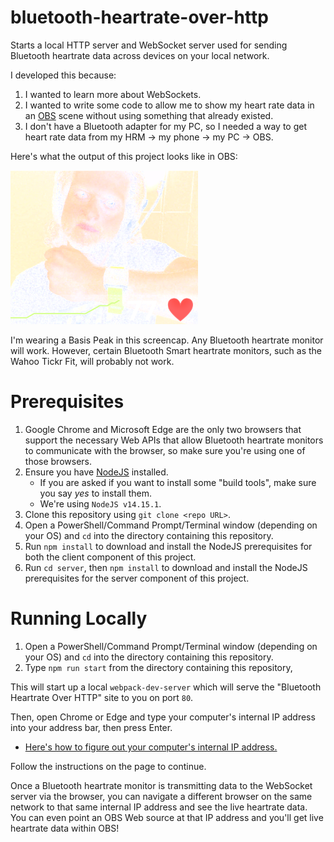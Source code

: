 # bluetooth-heartrate-over-http
Starts a local HTTP server and WebSocket server used for sending Bluetooth heartrate data across devices on your local network.

I developed this because:
1. I wanted to learn more about WebSockets.
2. I wanted to write some code to allow me to show my heart rate data in an [OBS](https://obsproject.com/) scene without using something that already existed.
3. I don't have a Bluetooth adapter for my PC, so I needed a way to get heart rate data from my HRM -> my phone -> my PC -> OBS.

Here's what the output of this project looks like in OBS:

![](./demo.png)

I'm wearing a Basis Peak in this screencap. Any Bluetooth heartrate monitor will work. However, certain Bluetooth Smart heartrate monitors, such as the Wahoo Tickr Fit, will probably not work.

# Prerequisites
1. Google Chrome and Microsoft Edge are the only two browsers that support the necessary Web APIs that allow Bluetooth heartrate monitors to communicate with the browser, so make sure you're using one of those browsers.
1. Ensure you have [NodeJS](https://nodejs.org/en/download/) installed.
    - If you are asked if you want to install some "build tools", make sure you say _yes_ to install them.
    - We're using `NodeJS v14.15.1`.
1. Clone this repository using `git clone <repo URL>`.
1. Open a PowerShell/Command Prompt/Terminal window (depending on your OS) and `cd` into the directory containing this repository.
1. Run `npm install` to download and install the NodeJS prerequisites for both the client component of this project.
1. Run `cd server`, then `npm install` to download and install the NodeJS prerequisites for the server component of this project.

# Running Locally
1. Open a PowerShell/Command Prompt/Terminal window (depending on your OS) and `cd` into the directory containing this repository.
1. Type `npm run start` from the directory containing this repository,

This will start up a local `webpack-dev-server` which will serve the "Bluetooth Heartrate Over HTTP" site to you on port `80`.

Then, open Chrome or Edge and type your computer's internal IP address into your address bar, then press Enter.
- [Here's how to figure out your computer's internal IP address.](https://lifehacker.com/how-to-find-your-local-and-external-ip-address-5833108)

Follow the instructions on the page to continue.

Once a Bluetooth heartrate monitor is transmitting data to the WebSocket server via the browser, you can navigate a different browser on the same network to that same internal IP address and see the live heartrate data. You can even point an OBS Web source at that IP address and you'll get live heartrate data within OBS!
